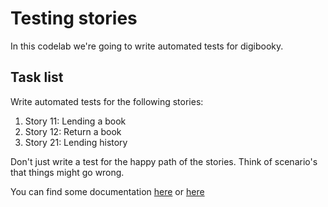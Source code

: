 # Testing stories

In this codelab we're going to write automated tests for digibooky.

## Task list

Write automated tests for the following stories:
1. Story 11: Lending a book
2. Story 12: Return a book
3. Story 21: Lending history

Don't just write a test for the happy path of the stories.
Think of scenario's that things might go wrong.

You can find some documentation [here](https://github.com/switchfully/track-shared/tree/master/60-projects/10-digibooky) or [here](https://digibooky.netlify.app/stories)
